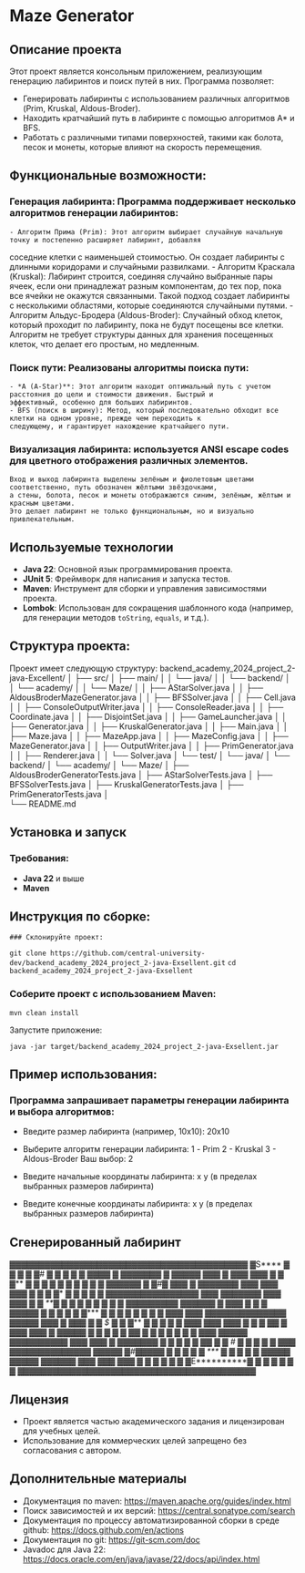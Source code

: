 # Maze Generator 

## Описание проекта

Этот проект является консольным приложением, реализующим генерацию лабиринтов и поиск путей в них. Программа позволяет:
- Генерировать лабиринты с использованием различных алгоритмов (Prim, Kruskal, Aldous-Broder).
- Находить кратчайший путь в лабиринте с помощью алгоритмов A* и BFS.
- Работать с различными типами поверхностей, такими как болота, песок и монеты, которые влияют на скорость перемещения.

## Функциональные возможности:

### Генерация лабиринта: Программа поддерживает несколько алгоритмов генерации лабиринтов:

    - Алгоритм Прима (Prim): Этот алгоритм выбирает случайную начальную точку и постепенно расширяет лабиринт, добавляя
соседние клетки с наименьшей стоимостью. Он создает лабиринты с длинными коридорами и случайными развилками.
    - Алгоритм Краскала (Kruskal): Лабиринт строится, соединяя случайно выбранные пары ячеек, если они принадлежат разным
компонентам, до тех пор, пока все ячейки не окажутся связанными. Такой подход создает лабиринты с несколькими областями,
которые соединяются случайными путями.
    - Алгоритм Альдус-Бродера (Aldous-Broder): Случайный обход клеток, который проходит по лабиринту, пока не будут
посещены все клетки. Алгоритм не требует структуры данных для хранения посещенных клеток, что делает его простым,
но медленным.

### Поиск пути: Реализованы алгоритмы поиска пути:

    - *A (A-Star)**: Этот алгоритм находит оптимальный путь с учетом расстояния до цели и стоимости движения. Быстрый и
    эффективный, особенно для больших лабиринтов.
    - BFS (поиск в ширину): Метод, который последовательно обходит все клетки на одном уровне, прежде чем переходить к
    следующему, и гарантирует нахождение кратчайшего пути.

### Визуализация лабиринта: используется ANSI escape codes для цветного отображения различных элементов.

    Вход и выход лабиринта выделены зелёным и фиолетовым цветами соответственно, путь обозначен жёлтыми звёздочками,
    а стены, болота, песок и монеты отображаются синим, зелёным, жёлтым и красным цветами.
    Это делает лабиринт не только функциональным, но и визуально привлекательным.

## Используемые технологии

- **Java 22**: Основной язык программирования проекта.
- **JUnit 5**: Фреймворк для написания и запуска тестов.
- **Maven**: Инструмент для сборки и управления зависимостями проекта.
- **Lombok**: Использован для сокращения шаблонного кода (например, для генерации методов `toString`, `equals`, и т.д.).

## Структура проекта:
Проект имеет следующую структуру:
backend_academy_2024_project_2-java-Excellent/
│
├── src/
│   ├── main/
│   │   └── java/
│   │       └── backend/
│   │           └── academy/
│   │               └── Maze/
│   │                   ├── AStarSolver.java
│   │                   ├── AldousBroderMazeGenerator.java
│   │                   ├── BFSSolver.java
│   │                   ├── Cell.java
│   │                   ├── ConsoleOutputWriter.java
│   │                   ├── ConsoleReader.java
│   │                   ├── Coordinate.java
│   │                   ├── DisjointSet.java
│   │                   ├── GameLauncher.java
│   │                   ├── Generator.java
│   │                   ├── KruskalGenerator.java
│   │                   ├── Main.java
│   │                   ├── Maze.java
│   │                   ├── MazeApp.java
│   │                   ├── MazeConfig.java
│   │                   ├── MazeGenerator.java
│   │                   ├── OutputWriter.java
│   │                   ├── PrimGenerator.java
│   │                   ├── Renderer.java
│   │                   └── Solver.java
│   └── test/
│       └── java/
│           └── backend/
│               └── academy/
│                   └── Maze/
│                       ├── AldousBroderGeneratorTests.java
│                       ├── AStarSolverTests.java
│                       ├── BFSSolverTests.java
│                       ├── KruskalGeneratorTests.java
│                       ├── PrimGeneratorTests.java
│                       
└── README.md

## Установка и запуск

### Требования:
- **Java 22** и выше
- **Maven**

## Инструкция по сборке:

    ### Склонируйте проект:

```git clone https://github.com/central-university-dev/backend_academy_2024_project_2-java-Exsellent.git```
```cd backend_academy_2024_project_2-java-Exsellent```

### Соберите проект с использованием Maven:

```mvn clean install```

Запустите приложение:

```java -jar target/backend_academy_2024_project_2-java-Exsellent.jar```


## Пример использования:

### Программа запрашивает параметры генерации лабиринта и выбора алгоритмов:

- Введите размер лабиринта (например, 10x10):
20x10

- Выберите алгоритм генерации лабиринта:
1 - Prim
2 - Kruskal
3 - Aldous-Broder
Ваш выбор: 2

- Введите начальные координаты лабиринта: x y (в пределах выбранных размеров лабиринта)
- Введите конечные координаты лабиринта: x y (в пределах выбранных размеров лабиринта)

##  Сгенерированный лабиринт
▓▓▓▓▓▓▓▓▓▓▓▓▓▓▓▓▓▓▓▓▓▓▓▓▓▓▓▓▓▓▓▓▓▓▓▓▓▓▓▓▓
▓S****  ▓ ▓   ▓     ▓     ▓#  ▓     ▓   ▓
▓ ▓ ▓*▓▓▓ ▓ ▓▓▓▓▓▓▓ ▓ ▓▓▓▓▓ ▓▓▓ ▓ ▓▓▓ ▓▓▓
▓ ▓ ▓***  ▓ ▓ ▓   ▓ ▓     ▓   ▓ ▓       ▓
▓ ▓▓▓▓▓*▓ ▓ ▓#▓ ▓▓▓ ▓ ▓▓▓▓▓▓▓ ▓▓▓ ▓▓▓ ▓▓▓
▓ ▓    *▓ ▓***        ▓ ▓       ▓ ▓     ▓
▓▓▓▓▓▓▓*▓▓▓*▓*▓▓▓▓▓ ▓▓▓ ▓▓▓▓▓▓▓ ▓▓▓ ▓▓▓ ▓
▓      *****▓***  ▓       ▓ ▓ ▓     ▓   ▓
▓ ▓ ▓▓▓▓▓▓▓▓▓ ▓*▓▓▓▓▓ ▓ ▓▓▓ ▓ ▓ ▓ ▓▓▓▓▓ ▓
▓ ▓ ▓   ▓     ▓***  ▓ ▓ ▓ ▓     ▓     ▓ ▓
▓ ▓▓▓ ▓▓▓ ▓▓▓▓▓▓▓*▓▓▓▓▓▓▓ ▓▓▓▓▓ ▓▓▓ ▓ ▓▓▓
▓ ▓    $  ▓ ▓   ▓***          ▓ ▓ ▓ ▓   ▓
▓▓▓ ▓▓▓ ▓▓▓ ▓ ▓ ▓ ▓*▓ ▓ ▓▓▓ ▓▓▓ ▓ ▓▓▓▓▓ ▓
▓     ▓     ▓ ▓   ▓*▓ ▓   ▓ ▓   ▓   ▓   ▓
▓ ▓▓▓ ▓▓▓▓▓ ▓▓▓▓▓▓▓*▓▓▓ ▓▓▓ ▓▓▓ ▓ ▓▓▓▓▓▓▓
▓ ▓ ▓   ▓ ▓       ▓***▓   ▓ ▓      #  ▓ ▓
▓ ▓ ▓ ▓▓▓ ▓▓▓▓▓▓▓▓▓▓▓*▓▓▓ ▓▓▓▓▓ ▓#▓▓▓▓▓ ▓
▓ ▓   ▓         ▓  ***  ▓   ▓   ▓       ▓
▓ ▓▓▓▓▓ ▓▓▓▓▓ ▓▓▓▓▓*▓ ▓▓▓ ▓▓▓ ▓▓▓ ▓ ▓ ▓ ▓
▓   ▓   ▓E**********▓   ▓     ▓   ▓ ▓ ▓ ▓
▓▓▓▓▓▓▓▓▓▓▓▓▓▓▓▓▓▓▓▓▓▓▓▓▓▓▓▓▓▓▓▓▓▓▓▓▓▓▓▓▓


## Лицензия

- Проект является частью академического задания и лицензирован для учебных целей.
- Использование для коммерческих целей запрещено без согласования с автором.

## Дополнительные материалы

- Документация по maven: https://maven.apache.org/guides/index.html
- Поиск зависимостей и их версий: https://central.sonatype.com/search
- Документация по процессу автоматизированной сборки в среде github:
  https://docs.github.com/en/actions
- Документация по git: https://git-scm.com/doc
- Javadoc для Java 22:
  https://docs.oracle.com/en/java/javase/22/docs/api/index.html

